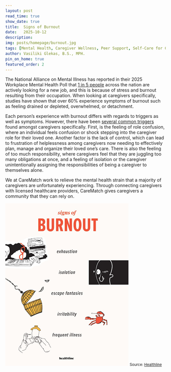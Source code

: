 ```yaml
---
layout: post
read_time: true
show_date: true
title:  Signs of Burnout 
date:   2025-10-12
description: 
img: posts/homepage/burnout.jpg
tags: [Mental Health, Caregiver Wellness, Peer Support, Self-Care for Caregivers, Work–Life Balance]
author: Vasiliki Glekas, B.S., MPH.
pin_on_home: true
featured_order: 2
---
```


The National Alliance on Mental Illness has reported in their 2025 Workplace Mental Health Poll that [1 in 5 people](https://www.nami.org/support-education/publications-reports/survey-reports/the-2025-nami-workplace-mental-health-poll/) across the nation are actively looking for a new job, and this is because of stress and burnout resulting from their occupation. When looking at caregivers specifically, studies have shown that over 60% experience symptoms of burnout such as feeling drained or depleted, overwhelmed, or detachment. 

Each person’s experience with burnout differs with regards to triggers as well as symptoms. However, there have been [several common triggers](https://my.clevelandclinic.org/health/diseases/9225-caregiver-burnout) found amongst caregivers specifically. First, is the feeling of role confusion, where an individual feels confusion or shock stepping into the caregiver role for their loved one. Another factor is the lack of control, which can lead to frustration of helplessness among caregivers now needing to effectively plan, manage and organize their loved one’s care. There is also the feeling of too much responsibility, where caregivers feel that they are juggling too many obligations at once, and a feeling of isolation or the caregiver unintentionally assigning the responsibilities of being a caregiver to themselves alone.

We at CareMatch work to relieve the mental health strain that a majority of caregivers are unfortunately experiencing. Through connecting caregivers with licensed healthcare providers, CareMatch gives caregivers a community that they can rely on. 

![Burnout.](./assets/img/posts/20251012/post2-burnout.jpg)
<small>Source: [Healthline](https://www.healthline.com/health/tips-for-identifying-and-preventing-burnout)</small>
